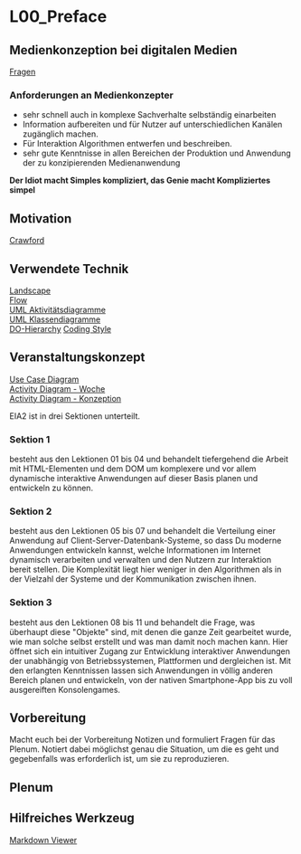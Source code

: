 # L00_Preface
## Medienkonzeption bei digitalen Medien
[Fragen](Material/Fragen.md)  
### Anforderungen an Medienkonzepter
- sehr schnell auch in komplexe Sachverhalte selbständig einarbeiten
- Information aufbereiten und für Nutzer auf unterschiedlichen Kanälen zugänglich machen.
- Für Interaktion Algorithmen entwerfen und beschreiben.
- sehr gute Kenntnisse in allen Bereichen der Produktion und Anwendung der zu konzipierenden Medienanwendung  

**Der Idiot macht Simples kompliziert, das Genie macht Kompliziertes simpel**
## Motivation
[Crawford](../X01_Appendix/Crawford/Crawford.html)
## Verwendete Technik
[Landscape](../X01_Appendix/Landscape/EIA2Landscape2019.png)  
[Flow](../X01_Appendix/Landscape/NodeFlow.pdf)  
[UML Aktivitätsdiagramme](../X01_Appendix/UML/ActivityDia2Code.pdf)  
[UML Klassendiagramme](../X01_Appendix/UML/ClassDia2Code.pdf)  
[DO-Hierarchy](../X01_Appendix/DO-Hierarchy/DOM-Classhierachy.svg)
[Coding Style](../X01_Appendix/CodingStyle)  
## Veranstaltungskonzept
[Use Case Diagram](../X01_Appendix/UML/UCD_EIA-Kontakt.svg)  
[Activity Diagram - Woche](../X01_Appendix/UML/AD_EIA-Woche.svg)  
[Activity Diagram - Konzeption](../X01_Appendix/UML/AD_EIA-Konzeption.svg)  

EIA2 ist in drei Sektionen unterteilt. 

### Sektion 1
besteht aus den Lektionen 01 bis 04 und behandelt tiefergehend die Arbeit mit HTML-Elementen und dem DOM um komplexere und vor allem dynamische interaktive Anwendungen auf dieser Basis planen und entwickeln zu können.

### Sektion 2
besteht aus den Lektionen 05 bis 07 und behandelt die Verteilung einer Anwendung auf Client-Server-Datenbank-Systeme, so dass Du moderne Anwendungen entwickeln kannst, welche Informationen im Internet dynamisch verarbeiten und verwalten und den Nutzern zur Interaktion bereit stellen. Die Komplexität liegt hier weniger in den Algorithmen als in der Vielzahl der Systeme und der Kommunikation zwischen ihnen.

### Sektion 3
besteht aus den Lektionen 08 bis 11 und behandelt die Frage, was überhaupt diese "Objekte" sind, mit denen die ganze Zeit gearbeitet wurde, wie man solche selbst erstellt und was man damit noch machen kann. Hier öffnet sich ein intuitiver Zugang zur Entwicklung interaktiver Anwendungen der unabhängig von Betriebssystemen, Plattformen und dergleichen ist. Mit den erlangten Kenntnissen lassen sich Anwendungen in völlig anderen Bereich planen und entwickeln, von der nativen Smartphone-App bis zu voll ausgereiften Konsolengames.

## Vorbereitung
Macht euch bei der Vorbereitung Notizen und formuliert Fragen für das Plenum. Notiert dabei möglichst genau die Situation, um die es geht und gegebenfalls was erforderlich ist, um sie zu reproduzieren.
## Plenum
## Hilfreiches Werkzeug
[Markdown Viewer](https://chrome.google.com/webstore/detail/markdown-viewer/ckkdlimhmcjmikdlpkmbgfkaikojcbjk)  
